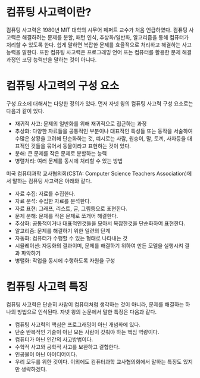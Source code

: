 # 컴퓨팅 사고력이란?
컴퓨팅 사고력은 1980년 MIT 대학의 시무어 페퍼트 교수가 처음 언급하였다. 컴퓨팅 사고력은 해결하려는 문제를 분할, 패턴 인식, 추상화/일반화, 알고리즘을 통해 컴퓨터가 처리할 수 있도록 한다. 쉽게 말하면 복잡한 문제를 효율적으로 처리하고 해결하는 사고능력을 말한다. 또한 컴퓨팅 사고력은 프로그래밍 언어 또는 컴퓨터를 활용한 문제 해결 과정인 코딩 능력만을 말하는 것이 아니다.
# 컴퓨팅 사고력의 구성 요소
구성 요소에 대해서는 다양한 정의가 있다. 먼저 자넷 윙의 컴퓨팅 사고력 구성 요소로는 다음과 같이 있다.
- 재귀적 사고: 문제의 일반화를 위해 재귀적으로 접근하는 과정
- 추상화: 다양한 자료들을 공통적인 부분이나 대표적인 특성들 또는 동작을 서술하여 수많은 상황을 고려해 단순화하는 것, 예시로는 사람, 원숭이, 말, 토끼, 사자등을 대표적인 것들을 묶어서 동물이라고 표현하는 것이 있다.
- 분해: 큰 문제를 작은 문제로 분할하는 능력
- 병렬처리: 여러 문제를 동시에 처리할 수 있는 방법

미국 컴퓨터과학 교사협의회(CSTA: Computer Science Teachers Association)에서 말하는 컴퓨팅 사고력은 아래와 같다.
- 자료 수집: 자료를 수집한다.
- 자료 분석: 수집한 자료를 분석한다.
- 자료 표현: 그래프, 리스트, 글, 그림등으로 표현한다.
- 문제 분해: 문제를 작은 문제로 쪼개어 해결한다.
- 추상화: 공통적이거나 대표적인것들을 모아서 복잡한것을 단순화하여 표현한다.
- 알고리즘: 문제를 해결하기 위한 일련의 단계
- 자동화: 컴퓨터가 수행할 수 있는 형태로 나타내는 것
- 시뮬레이션: 자동화의 결과이며, 문제를 해결하기 위하여 만든 모델을 실행시켜 결과 파악하기
- 병렬화: 작업을 동시에 수행하도록 자원을 구성
# 컴퓨팅 사고력 특징
컴퓨팅 사고력은 단순히 사람이 컴퓨터처럼 생각하는 것이 아니라, 문제를 해결하는 하나의 방법으로 인식된다.
자넷 윙의 논문에서 말한 특징은 다음과 같다.
- 컴퓨팅 사고력의 핵심은 프로그래밍이 아닌 개념화에 있다.
- 단순 반복적인 기술이 아닌 모든 사람이 갖춰야 하는 핵심 역량이다.
- 컴퓨터가 아닌 인간의 사고방법이다.
- 수학적 사고와 공학적 사고를 보완하고 결합한다.
- 인공물이 아닌 아이디어이다.
- 우리 모두를 위한 것이다.
이외에도 컴퓨터과학 교사협의회에서 말하는 특징도 있지만 생략하겠다.
